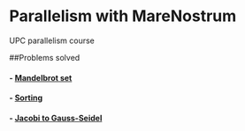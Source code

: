 
# Parallelism with MareNostrum
UPC parallelism course 

##Problems solved 

#### - [Mandelbrot set](/Lab/Lab3) 
#### - [Sorting](/Lab/Lab3)
#### - [Jacobi to Gauss-Seidel](/Lab/Lab3) 
